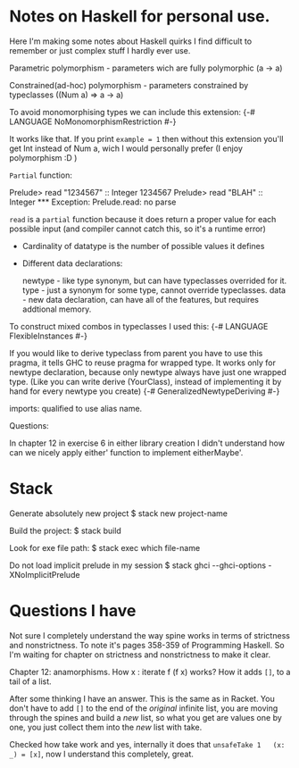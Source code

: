 # Notes on Haskell for personal use.


Here I'm making some notes about Haskell quirks I find difficult to remember or just complex stuff I hardly ever use.



Parametric polymorphism - parameters wich are fully polymorphic (a -> a)

Constrained(ad-hoc) polymorphism - parameters constrained by typeclasses ((Num a) => a -> a)


To avoid monomorphising types we can include this extension:
{-# LANGUAGE NoMonomorphismRestriction #-}

It works like that. If you print `example = 1` then without this extension you'll get
Int instead of Num a, wich I would personally prefer (I enjoy polymorphism :D )


`Partial` function: 

Prelude> read "1234567" :: Integer
1234567
Prelude> read "BLAH" :: Integer
*** Exception: Prelude.read: no parse

`read` is a `partial` function because it does return a proper value for each possible input (and compiler cannot catch this, so it's a runtime error)

- Cardinality of datatype is the number of possible values it defines

- Different data declarations:

  newtype - like type synonym, but can have typeclasses overrided for it.
  type - just a synonym for some type, cannot override typeclasses.
  data - new data declaration, can have all of the features, but requires addtional memory.

To construct mixed combos in typeclasses I used this:
{-# LANGUAGE FlexibleInstances #-}

If you would like to derive typeclass from parent you have to use this pragma, it tells GHC to reuse pragma for wrapped type. It works only for newtype declaration, because only newtype always have just one wrapped type. (Like you can write derive (YourClass), instead of implementing it by hand for every newtype you create) 
{-# GeneralizedNewtypeDeriving #-} 

imports:
qualified to use alias name.

Questions:

In chapter 12 in exercise 6 in either library creation I didn't understand how can we
nicely apply either' function to implement eitherMaybe'.


# Stack

Generate absolutely new project
$ stack new project-name

Build the project:
$ stack build

Look for exe file path:
$ stack exec which file-name

Do not load implicit prelude in my session
$ stack ghci --ghci-options -XNoImplicitPrelude


# Questions I have
Not sure I completely understand the way spine works in terms of strictness and nonstrictness. To note it's pages 358-359 of Programming Haskell. So I'm waiting for chapter on strictness and nonstrictness to make it clear.

Chapter 12: anamorphisms. How x : iterate f (f x) works? How it adds `[]`, to a tail of a list. 

After some thinking I have an answer. This is the same as in Racket. You don't have 
to add `[]` to the end of the *original* infinite list, you are moving 
through the spines and build a *new* list, so what you get are values one by one, 
you just collect them into the *new* list with take.

Checked how take work and yes, internally it does that `unsafeTake 1   (x: _) = [x]`, now I understand this completely, great.
